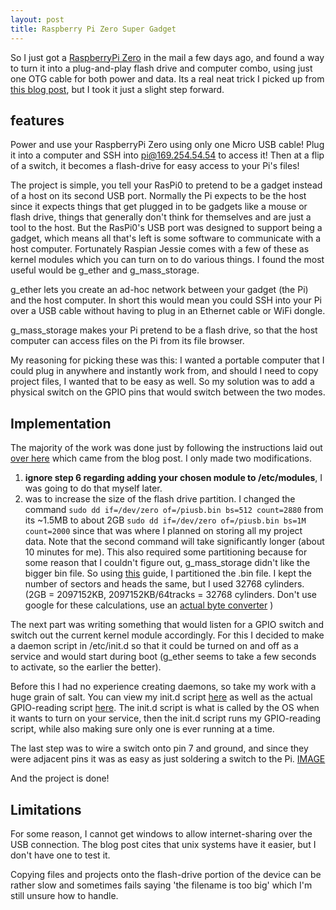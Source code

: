 ```yaml
---
layout: post
title: Raspberry Pi Zero Super Gadget
---
```


So I just got a [RaspberryPi Zero](#) in the mail a few days ago, and found a way to turn it into a plug-and-play flash drive and computer combo, using just one OTG cable for both power and data. Its a real neat trick I picked up from [this blog post](http://pi.gbaman.info/?p=699), but I took it just a slight step forward.

## features

Power and use your RaspberryPi Zero using only one Micro USB cable! Plug it into a computer and SSH into pi@169.254.54.54 to access it! Then at a flip of a switch, it becomes a flash-drive for easy access to your Pi's files!

The project is simple, you tell your RasPi0 to pretend to be a gadget instead of a host on its second USB port. Normally the Pi expects to be the host since it expects things that get plugged in to be gadgets like a mouse or flash drive, things that generally don't think for themselves and are just a tool to the host. But the RasPi0's USB port was designed to support being a gadget, which means all that's left is some software to communicate with a host computer. Fortunately Raspian Jessie comes with a few of these as kernel modules which you can turn on to do various things. I found the most useful would be g_ether and g_mass_storage.

g_ether lets you create an ad-hoc network between your gadget (the Pi) and the host computer. In short this would mean you could SSH into your Pi over a USB cable without having to plug in an Ethernet cable or WiFi dongle.

g_mass_storage makes your Pi pretend to be a flash drive, so that the host computer can access files on the Pi from its file browser.

My reasoning for picking these was this: I wanted a portable computer that I could plug in anywhere and instantly work from, and should I need to copy project files, I wanted that to be easy as well. So my solution was to add a physical switch on the GPIO pins that would switch between the two modes.

## Implementation

The majority of the work was done just by following the instructions laid out [over here](https://gist.github.com/gbaman/50b6cca61dd1c3f88f41) which came from the blog post. I only made two modifications.  
 1) **ignore step 6 regarding adding your chosen module to /etc/modules**, I was going to do that myself later.  
 2) was to increase the size of the flash drive partition. I changed the command ```sudo dd if=/dev/zero of=/piusb.bin bs=512 count=2880``` from its ~1.5MB to about 2GB ```sudo dd if=/dev/zero of=/piusb.bin bs=1M count=2000``` since that was where I planned on storing all my project data. Note that the second command will take significantly longer (about 10 minutes for me). This also required some partitioning because for some reason that I couldn't figure out, g_mass_storage didn't like the bigger bin file. So using [this](http://www.linux-usb.org/gadget/file_storage.html) guide, I partitioned the .bin file. I kept the number of sectors and heads the same, but I used 32768 cylinders. (2GB = 2097152KB, 2097152KB/64tracks = 32768 cylinders. Don't use google for these calculations, use an [actual byte converter](http://www.unitconversion.org/unit_converter/data-storage.html) )  

The next part was writing something that would listen for a GPIO switch and switch out the current kernel module accordingly. For this I decided to make a daemon script in /etc/init.d so that it could be turned on and off as a service and would start during boot (g_ether seems to take a few seconds to activate, so the earlier the better).

Before this I had no experience creating daemons, so take my work with a huge grain of salt. You can view my init.d script [here](#) as well as the actual GPIO-reading script [here](#). The init.d script is what is called by the OS when it wants to turn on your service, then the init.d script runs my GPIO-reading script, while also making sure only one is ever running at a time.

The last step was to wire a switch onto pin 7 and ground, and since they were adjacent pins it was as easy as just soldering a switch to the Pi.
[IMAGE](#)

And the project is done!

## Limitations

For some reason, I cannot get windows to allow internet-sharing over the USB connection. The blog post cites that unix systems have it easier, but I don't have one to test it.

Copying files and projects onto the flash-drive portion of the device can be rather slow and sometimes fails saying 'the filename is too big' which I'm still unsure how to handle. 
